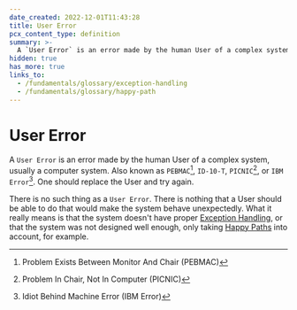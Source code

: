 ```yaml
---
date_created: 2022-12-01T11:43:28
title: User Error
pcx_content_type: definition
summary: >-
  A `User Error` is an error made by the human User of a complex system, usually a computer system. Also known as `PEBMAC`, `ID-10-T`, `PICNIC`, or `IBM Error`. One should replace the User and try again.
hidden: true
has_more: true
links_to:
  - /fundamentals/glossary/exception-handling
  - /fundamentals/glossary/happy-path
---
```


# User Error

A `User Error` is an error made by the human User of a complex system, usually a computer system. Also known as `PEBMAC`[^1], `ID-10-T`, `PICNIC`[^2], or `IBM Error`[^3]. One should replace the User and try again.

There is no such thing as a `User Error`. There is nothing that a User should be able to do that would make the system behave unexpectedly. What it really means is that the system doesn't have proper [Exception Handling](/fundamentals/glossary/exception-handling), or that the system was not designed well enough, only taking [Happy Paths](/fundamentals/glossary/happy-path) into account, for example.

[^1]: Problem Exists Between Monitor And Chair (PEBMAC)
[^2]: Problem In Chair, Not In Computer (PICNIC)
[^3]: Idiot Behind Machine Error (IBM Error)
